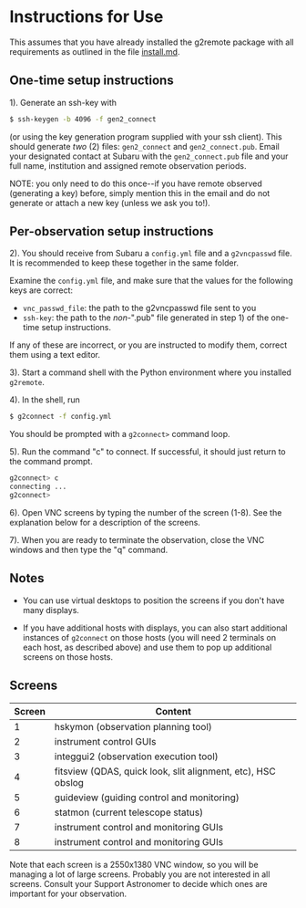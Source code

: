 # Instructions for Use

This assumes that you have already installed the g2remote package with
all requirements as outlined in the file [install.md](https://github.com/naojsoft/g2remote/blob/master/install.md).

## One-time setup instructions

1). Generate an ssh-key with

```bash
$ ssh-keygen -b 4096 -f gen2_connect
```
      
(or using the key generation program supplied with your ssh client).
This should generate *two* (2) files: `gen2_connect` and
`gen2_connect.pub`. Email your designated contact at Subaru with the
`gen2_connect.pub` file and your full name, institution and assigned
remote observation periods. 

NOTE: you only need to do this once--if you have remote observed
(generating a key) before, simply mention this in the email and do
not generate or attach a new key (unless we ask you to!).
    
## Per-observation setup instructions

2). You should receive from Subaru a `config.yml` file and a
    `g2vncpasswd` file.  It is recommended to keep these together in the
    same folder.  

Examine the `config.yml` file, and make sure that the values for the
following keys are correct:  
* `vnc_passwd_file`: the path to the g2vncpasswd file sent to you
* `ssh-key`: the path to the *non*-".pub" file generated in step 1) of the
           one-time setup instructions.
      
If any of these are incorrect, or you are instructed to modify them,
correct them using a text editor.

3). Start a command shell with the Python environment where you installed
    `g2remote`.
    
4). In the shell, run 

```bash
$ g2connect -f config.yml
```

You should be prompted with a `g2connect>` command loop.

5). Run the command "c" to connect.  If successful, it should just return
    to the command prompt.

```bash
g2connect> c
connecting ...
g2connect> 
```

6). Open VNC screens by typing the number of the screen (1-8).  See the
    explanation below for a description of the screens.
    
7). When you are ready to terminate the observation, close the VNC
    windows and then type the "q" command.

## Notes

* You can use virtual desktops to position the screens if you don't
  have many displays.

* If you have additional hosts with displays, you can also start
  additional instances of `g2connect` on those hosts (you will need 2
  terminals on each host, as described above) and use them to pop up
  additional screens on those hosts.

## Screens

| Screen | Content |
| ------ | ------- |
| 1      | hskymon (observation planning tool) |
| 2      | instrument control GUIs |
| 3      | integgui2 (observation execution tool) |
| 4      | fitsview (QDAS, quick look, slit alignment, etc), HSC obslog |
| 5      | guideview (guiding control and monitoring) |
| 6      | statmon (current telescope status) |
| 7      | instrument control and monitoring GUIs |
| 8      | instrument control and monitoring GUIs |

Note that each screen is a 2550x1380 VNC window, so you will be managing a
lot of large screens. Probably you are not interested in all screens.
Consult your Support Astronomer to decide which ones are important for
your observation.

